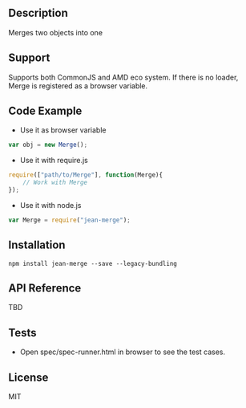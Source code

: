 ## Description

Merges two objects into one

## Support
Supports both CommonJS and AMD eco system. If there is no loader, Merge is registered as a browser variable.

## Code Example
- Use it as browser variable
```js
var obj = new Merge();
```
- Use it with require.js
```js
require(["path/to/Merge"], function(Merge){
    // Work with Merge
});
```
- Use it with node.js
```js
var Merge = require("jean-merge");
```
## Installation

`npm install jean-merge --save --legacy-bundling`

## API Reference

TBD

## Tests

- Open spec/spec-runner.html in browser to see the test cases.

## License

MIT